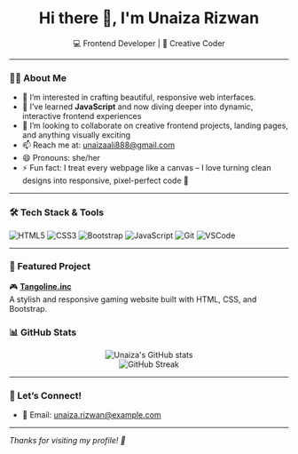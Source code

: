 <h1 align="center">Hi there 👋, I'm Unaiza Rizwan</h1>
<p align="center">
  💻 Frontend Developer | 🚀 Creative Coder
</p>

---

### 👩‍💻 About Me

- 👀 I’m interested in crafting beautiful, responsive web interfaces.  
- 🌱 I’ve learned **JavaScript** and now diving deeper into dynamic, interactive frontend experiences  
- 💞️ I’m looking to collaborate on creative frontend projects, landing pages, and anything visually exciting  
- 📫 Reach me at: unaizaali888@gmail.com 
- 😄 Pronouns: she/her  
- ⚡ Fun fact: I treat every webpage like a canvas – I love turning clean designs into responsive, pixel-perfect code 🎨  

---

### 🛠️ Tech Stack & Tools

![HTML5](https://img.shields.io/badge/-HTML5-E34F26?style=flat-square&logo=html5&logoColor=white)
![CSS3](https://img.shields.io/badge/-CSS3-1572B6?style=flat-square&logo=css3)
![Bootstrap](https://img.shields.io/badge/-Bootstrap-563D7C?style=flat-square&logo=bootstrap)
![JavaScript](https://img.shields.io/badge/-JavaScript-F7DF1E?style=flat-square&logo=javascript&logoColor=black)
![Git](https://img.shields.io/badge/-Git-F05032?style=flat-square&logo=git&logoColor=white)
![VSCode](https://img.shields.io/badge/-VS%20Code-007ACC?style=flat-square&logo=visual-studio-code)

---

### 🌟 Featured Project

🎮 [**Tangoline.inc**](https://github.com/unaiza-rizwan/tangoline-inc)  
A stylish and responsive gaming website built with HTML, CSS, and Bootstrap.  




### 📊 GitHub Stats

<p align="center">
  <img src="https://github-readme-stats.vercel.app/api?username=unaiza-rizwan&show_icons=true&theme=tokyonight" alt="Unaiza's GitHub stats" />
  <br>
  <img src="https://github-readme-streak-stats.herokuapp.com/?user=unaiza-rizwan&theme=tokyonight" alt="GitHub Streak" />
</p>

---

### 💬 Let’s Connect!

- 📧 Email: unaiza.rizwan@example.com  


---

*Thanks for visiting my profile! 🙌*

